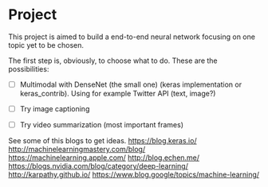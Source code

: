 # Project

This project is aimed to build a end-to-end neural network focusing on one topic yet to be chosen.

The first step is, obviously, to choose what to do. These are the possibilities:


- [ ] Multimodal with DenseNet (the small one) (keras implementation or keras_contrib). Using for example Twitter API (text, image?)
- [ ] Try image captioning
- [ ] Try video summarization (most important frames)



See some of this blogs to get ideas.
https://blog.keras.io/ 
http://machinelearningmastery.com/blog/ 
https://machinelearning.apple.com/
http://blog.echen.me/ 
https://blogs.nvidia.com/blog/category/deep-learning/ 
http://karpathy.github.io/ 
https://www.blog.google/topics/machine-learning/ 


